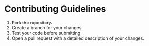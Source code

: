 # Contributing Guidelines
1. Fork the repository.
2. Create a branch for your changes.
3. Test your code before submitting.
4. Open a pull request with a detailed description of your changes.
